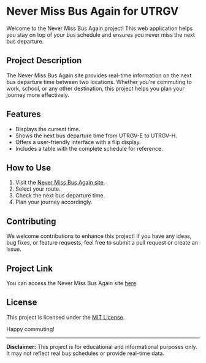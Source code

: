 # Never Miss Bus Again for UTRGV

Welcome to the Never Miss Bus Again project! This web application helps you stay on top of your bus schedule and ensures you never miss the next bus departure.

## Project Description

The Never Miss Bus Again site provides real-time information on the next bus departure time between two locations. Whether you're commuting to work, school, or any other destination, this project helps you plan your journey more effectively.

## Features

- Displays the current time.
- Shows the next bus departure time from UTRGV-E to UTRGV-H.
- Offers a user-friendly interface with a flip display.
- Includes a table with the complete schedule for reference.

## How to Use

1. Visit the [Never Miss Bus Again site](https://spagayon.github.io/NeverMissBusAgainSite/).
2. Select your route.
3. Check the next bus departure time.
4. Plan your journey accordingly.

## Contributing

We welcome contributions to enhance this project! If you have any ideas, bug fixes, or feature requests, feel free to submit a pull request or create an issue.

## Project Link

You can access the Never Miss Bus Again site [here](https://spagayon.github.io/NeverMissBusAgainSite/).

## License

This project is licensed under the [MIT License](LICENSE).

Happy commuting!

---

**Disclaimer:** This project is for educational and informational purposes only. It may not reflect real bus schedules or provide real-time data.
